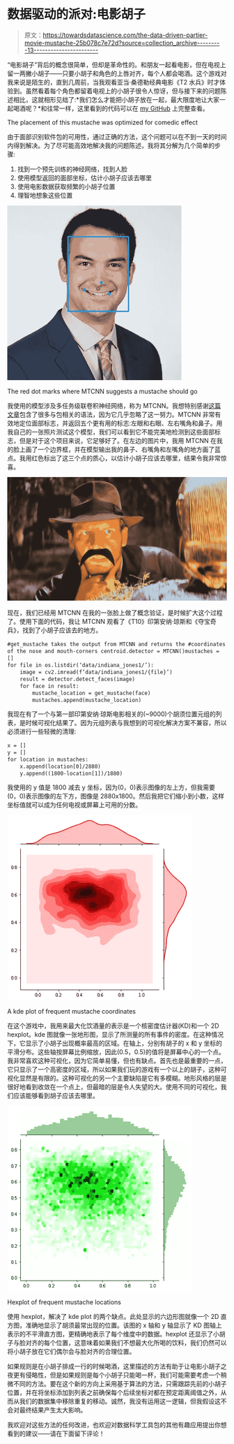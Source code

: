# 数据驱动的派对:电影胡子

> 原文：<https://towardsdatascience.com/the-data-driven-partier-movie-mustache-25b078c7e72d?source=collection_archive---------13----------------------->

“电影胡子”背后的概念很简单，但却是革命性的。和朋友一起看电影，但在电视上留一两撇小胡子——只要小胡子和角色的上唇对齐，每个人都会喝酒。这个游戏对我来说是陌生的，直到几周前，当我观看亚当·桑德勒经典电影《T2 水兵》时才体验到。虽然看着每个角色都留着电视上的小胡子很令人惊讶，但与接下来的问题陈述相比，这就相形见绌了:*我们怎么才能把小胡子放在一起，最大限度地让大家一起喝酒呢？*和往常一样，这里看到的代码可以在 [my GitHub](https://github.com/aaronfrederick/Movie-Mustache) 上完整查看。

The placement of this mustache was optimized for comedic effect

由于面部识别软件包的可用性，通过正确的方法，这个问题可以在不到一天的时间内得到解决。为了尽可能高效地解决我的问题陈述，我将其分解为几个简单的步骤:

1.  找到一个预先训练的神经网络，找到人脸
2.  使用模型返回的面部坐标，估计小胡子应该去哪里
3.  使用电影数据获取频繁的小胡子位置
4.  理智地想象这些位置

![](img/572e459ad397b08618265ee5998262d5.png)

The red dot marks where MTCNN suggests a mustache should go

我使用的模型涉及多任务级联卷积神经网络，称为 MTCNN。我想特别感谢[这篇文章](/mtcnn-face-detection-cdcb20448ce0)包含了很多与包相关的语法，因为它几乎忽略了这一努力。MTCNN 非常有效地定位面部标志，并返回五个更有用的标志:左眼和右眼、左右嘴角和鼻子。用我自己的一张照片测试这个模型，我们可以看到它不能完美地检测到这些面部标志，但是对于这个项目来说，它足够好了。在左边的图片中，我用 MTCNN 在我的脸上画了一个边界框，并在模型输出我的鼻子、右嘴角和左嘴角的地方画了蓝点。我用红色标出了这三个点的质心，以估计小胡子应该去哪里，结果令我非常惊喜。

![](img/b6e3d9384d1a1561f3bc7e9c19772354.png)

现在，我们已经用 MTCNN 在我的一张脸上做了概念验证，是时候扩大这个过程了。使用下面的代码，我让 MTCNN 观看了《T10》印第安纳·琼斯和《夺宝奇兵》，找到了小胡子应该去的地方。

```
#get_mustache takes the output from MTCNN and returns the #coordinates of the nose and mouth-corners centroid.detector = MTCNN()mustaches = []
for file in os.listdir(‘data/indiana_jones1/’):
    image = cv2.imread(f’data/indiana_jones1/{file}’)
    result = detector.detect_faces(image)
    for face in result:
        mustache_location = get_mustache(face)
        mustaches.append(mustache_location)
```

我现在有了一个与第一部印第安纳·琼斯电影相关的(~9000)个胡须位置元组的列表，是时候可视化结果了。因为元组列表与我想到的可视化解决方案不兼容，所以必须进行一些轻微的清理:

```
x = []
y = []
for location in mustaches:
    x.append(location[0]/2880)
    y.append((1800-location[1])/1880)
```

我使用的 y 值是 1800 减去 y 坐标，因为(0，0)表示图像的左上方，但我需要(0，0)表示图像的左下方，图像是 2880x1800。然后我把它们缩小到小数，这样坐标值就可以成为任何电视或屏幕上可用的分数。

![](img/9cf733f95888575de7c4ad836b3517d1.png)

A kde plot of frequent mustache coordinates

在这个游戏中，我用来最大化饮酒量的表示是一个核密度估计器(KD)和一个 2D hexplot。kde 图就像一张地形图，显示了所测量的所有事件的密度。在这种情况下，它显示了小胡子出现概率最高的区域。在轴上，分别有胡子的 x 和 y 坐标的平滑分布。这些轴按屏幕比例缩放，因此(0.5，0.5)的值将是屏幕中心的一个点。我非常喜欢这种可视化，因为它简单易懂，但也有缺点。首先也是最重要的一点，它只显示了一个高密度的区域，所以如果我们玩的游戏有一个以上的胡子，这种可视化显然是有限的。这种可视化的另一个主要缺陷是它有多模糊。地形风格的层是很好地看到收敛在一个点上，但最暗的层是令人失望的大。使用不同的可视化，我们应该能够看到胡子应该去哪里。

![](img/a80053aa2f7c0ad705da68b7d33a881c.png)

Hexplot of frequent mustache locations

使用 hexplot，解决了 kde plot 的两个缺点。此处显示的六边形图就像一个 2D 直方图，准确地显示了胡须最常出现的位置。该图的 x 轴和 y 轴显示了 KD 图轴上表示的不平滑直方图，更精确地表示了每个维度中的数据。hexplot 还显示了小胡子与脸对齐的每个位置，这意味着如果我们不想最大化所喝的饮料，我们仍然可以将小胡子放在它们偶尔会与脸对齐的合理位置。

如果规则是在小胡子排成一行的时候喝酒，这里描述的方法有助于让电影小胡子之夜更有侵略性，但是如果规则是每个小胡子只能喝一杯，我们可能需要考虑一个稍微不同的方法。要在这个新的方向上采用基于算法的方法，只需跟踪先前的小胡子位置，并在将坐标添加到列表之前确保每个后续坐标对都在预定距离阈值之外，从而从我们的数据集中移除重复的移动。诚然，我没有运用这一逻辑，但我假设这不会对最终结果产生太大影响。

我欢迎对这些方法的任何改进，也欢迎对数据科学工具包的其他有趣应用提出你想看到的建议——请在下面留下评论！